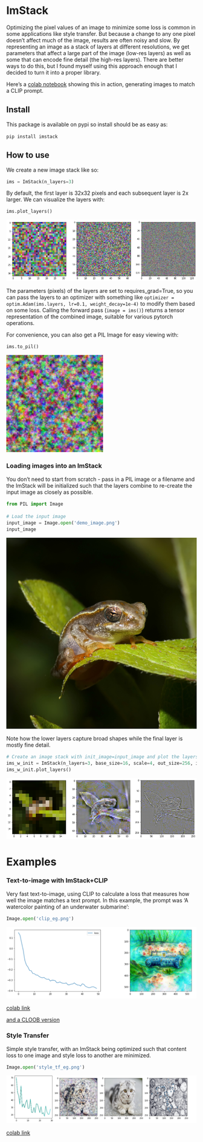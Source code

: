 ImStack
================

<!-- WARNING: THIS FILE WAS AUTOGENERATED! DO NOT EDIT! -->

Optimizing the pixel values of an image to minimize some loss is common
in some applications like style transfer. But because a change to any
one pixel doesn’t affect much of the image, results are often noisy and
slow. By representing an image as a stack of layers at different
resolutions, we get parameters that affect a large part of the image
(low-res layers) as well as some that can encode fine detail (the
high-res layers). There are better ways to do this, but I found myself
using this approach enough that I decided to turn it into a proper
library.

Here’s a [colab
notebook](https://colab.research.google.com/drive/10gSIlqRGom18kl8NZSytyWYciej8H46N?usp=sharing)
showing this in action, generating images to match a CLIP prompt.

## Install

This package is available on pypi so install should be as easy as:

`pip install imstack`

## How to use

We create a new image stack like so:

``` python
ims = ImStack(n_layers=3)
```

By default, the first layer is 32x32 pixels and each subsequent layer is
2x larger. We can visualize the layers with:

``` python
ims.plot_layers()
```

![](index_files/figure-gfm/cell-3-output-1.png)

The parameters (pixels) of the layers are set to requires_grad=True, so
you can pass the layers to an optimizer with something like
`optimizer = optim.Adam(ims.layers, lr=0.1, weight_decay=1e-4)` to
modify them based on some loss. Calling the forward pass
(`image = ims()`) returns a tensor representation of the combined image,
suitable for various pytorch operations.

For convenience, you can also get a PIL Image for easy viewing with:

``` python
ims.to_pil()
```

![](index_files/figure-gfm/cell-4-output-1.png)

### Loading images into an ImStack

You don’t need to start from scratch - pass in a PIL image or a filename
and the ImStack will be initialized such that the layers combine to
re-create the input image as closely as possible.

``` python
from PIL import Image

# Load the input image
input_image = Image.open('demo_image.png')
input_image
```

![](index_files/figure-gfm/cell-5-output-1.png)

Note how the lower layers capture broad shapes while the final layer is
mostly fine detail.

``` python
# Create an image stack with init_image=input_image and plot the layers
ims_w_init = ImStack(n_layers=3, base_size=16, scale=4, out_size=256, init_image=input_image)
ims_w_init.plot_layers()
```

![](index_files/figure-gfm/cell-6-output-1.png)

# Examples

### Text-to-image with ImStack+CLIP

Very fast text-to-image, using CLIP to calculate a loss that measures
how well the image matches a text prompt. In this example, the prompt
was ‘A watercolor painting of an underwater submarine’:

``` python
Image.open('clip_eg.png')
```

![](index_files/figure-gfm/cell-7-output-1.png)

[colab
link](https://colab.research.google.com/drive/10gSIlqRGom18kl8NZSytyWYciej8H46N?usp=sharing)

[and a CLOOB
version](https://colab.research.google.com/drive/1PAPb2PiGHxnPwF2JaYKFnE063vXJPRfu?usp=sharing)

### Style Transfer

Simple style transfer, with an ImStack being optimized such that content
loss to one image and style loss to another are minimized.

``` python
Image.open('style_tf_eg.png')
```

![](index_files/figure-gfm/cell-8-output-1.png)

[colab
link](https://colab.research.google.com/drive/1Zh3OxXE0OWqwzrAhvUBX2VtRBgz87ahQ?usp=sharing)
